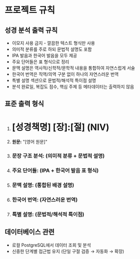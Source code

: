 # 프로젝트 규칙

## 성경 분석 출력 규칙
- 이모지 사용 금지 - 깔끔한 텍스트 형식만 사용
- 의미적 분류를 주로 하되 문법적 설명도 포함
- IPA 발음과 한국어 발음을 모두 제공
- 주요 단어들은 표 형식으로 정리
- 문맥 설명은 역사적/신학적/문학적 내용을 통합하여 자연스럽게 서술
- 한국어 번역은 직역/의역 구분 없이 하나의 자연스러운 번역
- 특별 설명 섹션으로 문법적/해석적 특이점 설명
- 분석 완료일, 복잡도 점수, 핵심 주제 등 메타데이터는 출력하지 않음

## 표준 출력 형식
1. # [성경책명] [장]:[절] (NIV)
2. **원문:** "[영어 원문]"
3. ### 문장 구조 분석: (의미적 분류 + 문법적 설명)
4. ### 주요 단어들: (IPA + 한국어 발음 표 형식)
5. ### 문맥 설명: (통합된 배경 설명)
6. ### 한국어 번역: (자연스러운 번역)
7. ### 특별 설명: (문법적/해석적 특이점)

## 데이터베이스 관련
- 로컬 PostgreSQL에서 데이터 조회 및 분석
- 신중한 단계별 접근법 유지 (단일 구절 검증 → 자동화 → 확장)